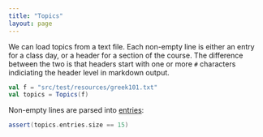 ```yaml
---
title: "Topics"
layout: page
---
```



We can load topics from a text file. Each non-empty line is either an entry for a class day, or a header for a section of the course.  The difference between the two is that headers start with one or more `#` characters indiciating the header level in markdown output.

```scala
val f = "src/test/resources/greek101.txt"
val topics = Topics(f)
```  

Non-empty lines are parsed into [entries](../topicEntry/):

```scala
assert(topics.entries.size == 15)
```
